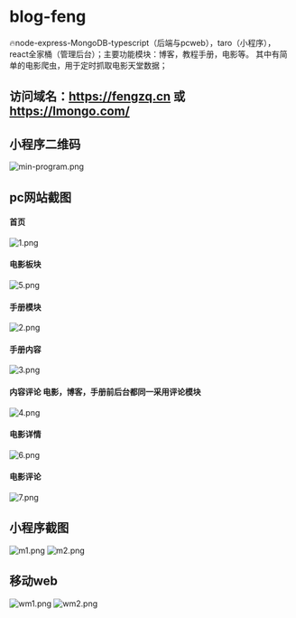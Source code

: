 # blog-feng
🔥node-express-MongoDB-typescript（后端与pcweb），taro（小程序），react全家桶（管理后台）；主要功能模块：博客，教程手册，电影等。
其中有简单的电影爬虫，用于定时抓取电影天堂数据；

## 访问域名：https://fengzq.cn  或  https://lmongo.com/
## 小程序二维码
![min-program.png](doc/img/min-program.png)

## pc网站截图
#### 首页
![1.png](./doc/img/1.png)
#### 电影板块
![5.png](./doc/img/5.png)
#### 手册模块
![2.png](./doc/img/2.png)
#### 手册内容
![3.png](./doc/img/3.png)
#### 内容评论  电影，博客，手册前后台都同一采用评论模块
![4.png](./doc/img/4.png)
#### 电影详情
![6.png](./doc/img/6.png)
#### 电影评论
![7.png](./doc/img/7.png)


## 小程序截图
![m1.png](./doc/img/m1.jpg)
![m2.png](./doc/img/m2.jpg)

## 移动web

![wm1.png](./doc/img/wm1.jpg)
![wm2.png](./doc/img/wm2.jpg)
